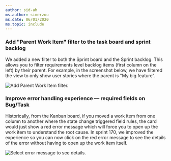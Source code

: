 ```yaml
---
author: sid-ah
ms.author: simerzou
ms.date: 06/01/2020
ms.topic: include
---
```


### Add "Parent Work Item" filter to the task board and sprint backlog

We added a new filter to both the Sprint board and the Sprint backlog. This allows you to filter requirements level backlog items (first column on the left) by their parent. For example, in the screenshot below, we have filtered the view to only show user stories where the parent is "My big feature".

![Add Parent Work Item filter.](../../media/170-boards-0-0.png)

### Improve error handling experience –– required fields on Bug/Task

Historically, from the Kanban board, if you moved a work item from one column to another where the state change triggered field rules, the card would just show a red error message which will force you to open up the work item to understand the root cause. In sprint 170, we improved the experience so you can now click on the red error message to see the details of the error without having to open up the work item itself.

![Select error message to see details.](../../media/170-boards-0-1.png)
